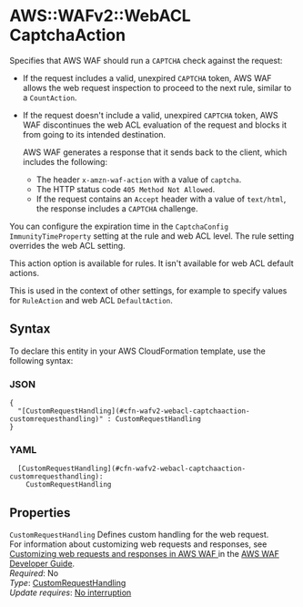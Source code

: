 # AWS::WAFv2::WebACL CaptchaAction<a name="aws-properties-wafv2-webacl-captchaaction"></a>

Specifies that AWS WAF should run a `CAPTCHA` check against the request: 
+ If the request includes a valid, unexpired `CAPTCHA` token, AWS WAF allows the web request inspection to proceed to the next rule, similar to a `CountAction`\. 
+ If the request doesn't include a valid, unexpired `CAPTCHA` token, AWS WAF discontinues the web ACL evaluation of the request and blocks it from going to its intended destination\.

   AWS WAF generates a response that it sends back to the client, which includes the following: 
  + The header `x-amzn-waf-action` with a value of `captcha`\. 
  + The HTTP status code `405 Method Not Allowed`\. 
  + If the request contains an `Accept` header with a value of `text/html`, the response includes a `CAPTCHA` challenge\. 

You can configure the expiration time in the `CaptchaConfig` `ImmunityTimeProperty` setting at the rule and web ACL level\. The rule setting overrides the web ACL setting\. 

This action option is available for rules\. It isn't available for web ACL default actions\. 

This is used in the context of other settings, for example to specify values for `RuleAction` and web ACL `DefaultAction`\. 

## Syntax<a name="aws-properties-wafv2-webacl-captchaaction-syntax"></a>

To declare this entity in your AWS CloudFormation template, use the following syntax:

### JSON<a name="aws-properties-wafv2-webacl-captchaaction-syntax.json"></a>

```
{
  "[CustomRequestHandling](#cfn-wafv2-webacl-captchaaction-customrequesthandling)" : CustomRequestHandling
}
```

### YAML<a name="aws-properties-wafv2-webacl-captchaaction-syntax.yaml"></a>

```
  [CustomRequestHandling](#cfn-wafv2-webacl-captchaaction-customrequesthandling): 
    CustomRequestHandling
```

## Properties<a name="aws-properties-wafv2-webacl-captchaaction-properties"></a>

`CustomRequestHandling`  <a name="cfn-wafv2-webacl-captchaaction-customrequesthandling"></a>
Defines custom handling for the web request\.  
For information about customizing web requests and responses, see [Customizing web requests and responses in AWS WAF ](https://docs.aws.amazon.com/waf/latest/developerguide/waf-custom-request-response.html) in the [ AWS WAF Developer Guide](https://docs.aws.amazon.com/waf/latest/developerguide/waf-chapter.html)\.   
*Required*: No  
*Type*: [CustomRequestHandling](aws-properties-wafv2-webacl-customrequesthandling.md)  
*Update requires*: [No interruption](https://docs.aws.amazon.com/AWSCloudFormation/latest/UserGuide/using-cfn-updating-stacks-update-behaviors.html#update-no-interrupt)
